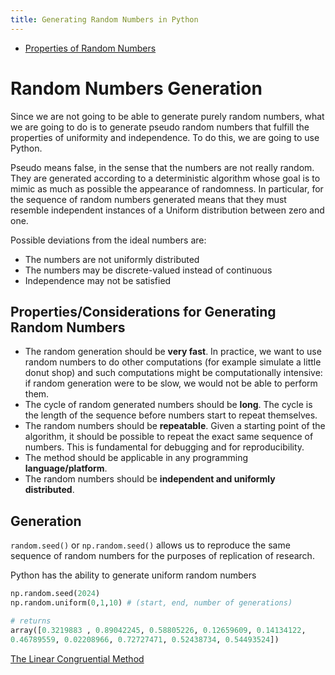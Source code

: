```yaml
---
title: Generating Random Numbers in Python
---
```


- [Properties of Random Numbers](/simulating-and-modelling-to-understand-change/module-i---introduction-and-random-variables-simulation/generating-random-numbers/properties-of-random-numbers)
# Random Numbers Generation
Since we are not going to be able to generate purely random numbers, what we are
going to do is to generate pseudo random numbers that fulfill the properties of
uniformity and independence.
To do this, we are going to use Python.

Pseudo means false, in the sense that the numbers are not really random. They are
generated according to a deterministic algorithm whose goal is to mimic as much as
possible the appearance of randomness. In particular, for the sequence of random numbers
generated means that they must resemble independent instances of a Uniform distribution
between zero and one.

Possible deviations from the ideal numbers are:
- The numbers are not uniformly distributed
- The numbers may be discrete-valued instead of continuous
- Independence may not be satisfied


## Properties/Considerations for Generating Random Numbers
- The random generation should be **very fast**. In practice, we want to use random numbers to do other computations (for example simulate a little donut shop) and such computations might be computationally intensive: if random generation were to be slow, we would not be able to perform them.
- The cycle of random generated numbers should be **long**. The cycle is the length of the sequence before numbers start to repeat themselves.
- The random numbers should be **repeatable**. Given a starting point of the algorithm, it should be possible to repeat the exact same sequence of numbers. This is fundamental for debugging and for reproducibility.
- The method should be applicable in any programming **language/platform**.
- The random numbers should be **independent and uniformly distributed**.

## Generation
`random.seed()` or `np.random.seed()` allows us to reproduce the same sequence of random numbers for the purposes of replication of research.

Python has the ability to generate uniform random numbers
```python
np.random.seed(2024)
np.random.uniform(0,1,10) # (start, end, number of generations)

# returns
array([0.3219883 , 0.89042245, 0.58805226, 0.12659609, 0.14134122,
0.46789559, 0.02208966, 0.72727471, 0.52438734, 0.54493524])
```

[The Linear Congruential Method](/simulating-and-modelling-to-understand-change/module-i---introduction-and-random-variables-simulation/generating-random-numbers/the-linear-congruential-method)

